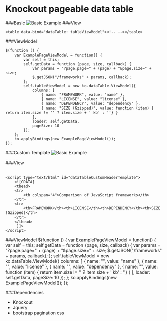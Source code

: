 Knockout pageable data table
=============================

###Basic
![Basic Example](https://raw.github.com/labory/knockout-bootstrap-data-table/master/assets/basic-example.png)
###View

    <table data-bind="dataTable: tableViewModel"><!-- --></table>

###ViewModel

    $(function () {
        var ExamplePageViewModel = function() {
            var self = this;
            self.getData = function (page, size, callback) {
                var params = "?page.page=" + (page) + "&page.size=" + size;
                $.getJSON("/frameworks" + params, callback);
            };
            self.tableViewModel = new ko.dataTable.ViewModel({
                columns: [
                    { name: "FRAMEWORK", value: "name" },
                    { name: "LICENSE", value: "license" },
                    { name: "DEPENDENCY", value: "dependency" },
                    { name: "SIZE (Gzipped)", value: function (item) { return item.size != '' ? item.size + ' kb' : ''} }
                ],
                loader: self.getData,
                pageSize: 10
            });
        };
        ko.applyBindings(new ExamplePageViewModel());
    });
    
###Custom Template
![Basic Example](https://raw.github.com/labory/knockout-bootstrap-data-table/master/assets/custom-template-example.png)

###View
    <table data-bind="dataTable: tableViewModel, tableHeaderTemplate: 'dataTableCustomHeaderTemplate'"><!-- --></table>

    <script type="text/html" id="dataTableCustomHeaderTemplate">
        <![CDATA[
        <thead>
        <tr>
            <th colspan="4">Comparison of JavaScript frameworks</th>
        </tr>
        <tr>
            <th>FRAMEWORK</th><th>LICENSE</th><th>DEPENDENCY</th><th>SIZE (Gzipped)</th>
        </tr>
        </thead>
         ]]>
    </script>

###ViewModel
        $(function () {
            var ExamplePageViewModel = function() {
                var self = this;
                self.getData = function (page, size, callback) {
                    var params = "?page.page=" + (page) + "&page.size=" + size;
                    $.getJSON("/frameworks" + params, callback);
                };
                self.tableViewModel = new ko.dataTable.ViewModel({
                    columns: [
                        { name: "", value: "name" },
                        { name: "", value: "license" },
                        { name: "", value: "dependency" },
                        { name: "", value: function (item) { return item.size != '' ? item.size + ' kb' : ''} }
                    ],
                    loader: self.getData,
                    pageSize: 10
                });
            };
            ko.applyBindings(new ExamplePageViewModel());
        });


###Dependencies
  * Knockout
  * Jquery
  * bootstrap pagination css
